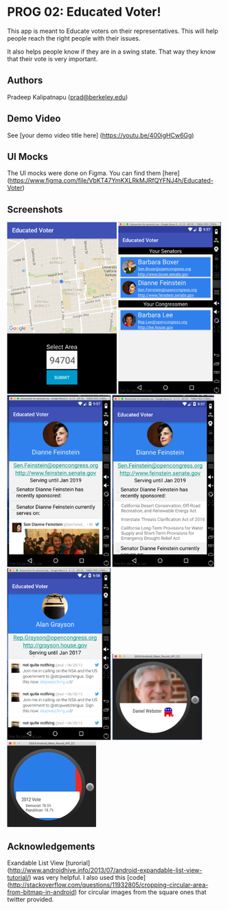 # PROG 02: Educated Voter!

This app is meant to Educate voters on their representatives. This will help people reach the right people with their issues.

It also helps people know if they are in a swing state. That way they know that their vote is very important.

## Authors

Pradeep Kalipatnapu ([prad@berkeley.edu](mailto:prad@berkeley.edu))

## Demo Video

See [your demo video title here] (https://youtu.be/400igHCw6Gg)

## UI Mocks

The UI mocks were done on Figma. You can find them [here] (https://www.figma.com/file/VbKT47YmKXLRkMJRfQYFNJ4h/Educated-Voter)

## Screenshots

<img src="screenshots/main_view.png" height="400" alt="Lancher screen on phone app"/>
<img src="screenshots/congressional_view.png" height="400" alt="Congressional screen on phone app"/>
<img src="screenshots/detailed_view.png" height="400" alt="Detailed screen on phone app"/>
<img src="screenshots/detailed_view_bills.png" height="400" alt="Detailed screen on phone app with bills"/>
<img src="screenshots/detailed_view_tweets.png" height="400" alt="Detailed screen on phone app with tweets"/>
<img src="screenshots/watch_main_view.png" height="200" alt="Lancher screen on watch app"/>
<img src="screenshots/vote_view.png" height="200" alt="Vote screen on watch app"/>

## Acknowledgements
Exandable List View [turorial] (http://www.androidhive.info/2013/07/android-expandable-list-view-tutorial/) was very helpful.
I also used this [code] (http://stackoverflow.com/questions/11932805/cropping-circular-area-from-bitmap-in-android) for circular images from the square ones that twitter provided.
